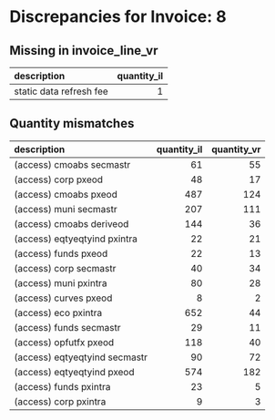 # Discrepancies for Invoice: 8

## Missing in invoice_line_vr

| description             |   quantity_il |
|:------------------------|--------------:|
| static data refresh fee |             1 |

## Quantity mismatches

| description                   |   quantity_il |   quantity_vr |
|:------------------------------|--------------:|--------------:|
| (access) cmoabs secmastr      |            61 |            55 |
| (access) corp pxeod           |            48 |            17 |
| (access) cmoabs pxeod         |           487 |           124 |
| (access) muni secmastr        |           207 |           111 |
| (access) cmoabs deriveod      |           144 |            36 |
| (access) eqtyeqtyind pxintra  |            22 |            21 |
| (access) funds pxeod          |            22 |            13 |
| (access) corp secmastr        |            40 |            34 |
| (access) muni pxintra         |            80 |            28 |
| (access) curves pxeod         |             8 |             2 |
| (access) eco pxintra          |           652 |            44 |
| (access) funds secmastr       |            29 |            11 |
| (access) opfutfx pxeod        |           118 |            40 |
| (access) eqtyeqtyind secmastr |            90 |            72 |
| (access) eqtyeqtyind pxeod    |           574 |           182 |
| (access) funds pxintra        |            23 |             5 |
| (access) corp pxintra         |             9 |             3 |
